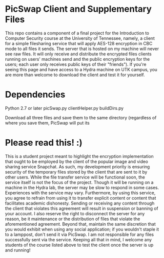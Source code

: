 # PicSwap Client and Supplementary Files
  This repo contains a component of a final project for the Introduction to Computer Security course at the University of Tennessee, namely, a client for a simple filesharing service that will apply AES-128 encryption in CBC mode to all files it sends. The server that is hosted on my machine will never see raw files. It will only receive and distribute the encrypted files clients running on users' machines send and the public encryption keys for the users; each user only receives public keys of their "friends"). If you're seeing this page and have access to a Hydra machine on UTK campus, you are more than welcome to download the client and test it for yourself.
  
# Dependencies
  Python 2.7 or later
  picSwap.py
  clientHelper.py
  buildDirs.py
  
  Download all three files and save them to the same directory (regardless of where you save them, PicSwap will put its 

# Please read this! :)
  This is a student project meant to highlight the encryption implementation that ought to be employed by the client of the popular image and video sharing service Snapchat. As such, my development priority is ensuring security of the temporary files stored by the client that are sent to it by other users. While the file transfer service will be functional soon, the service itself is not the focus of the project. Though it will be running on a machine in the Hydra lab, the server may be slow to respond in some cases. Experiences with the service may vary. 
  Furthermore, by using this service, you agree to refrain from using it to transfer explicit content or content that facilitates academic dishonesty. Sending or receiving any content through the client that violates this agreement will result in suspension or banning of your account. I also reserve the right to disconnect the server for any reason, be it maintenance or the distribution of files that violate the aforementioned agreement. Beyond that, maintain the same discretion that you would exhibit when using any social application; if you wouldn't staple it to a lamppost, don't send it via PicSwap. I am not responsible for any files successfully sent via the service. Keeping all that in mind, I welcome any students of the course listed above to test the client once the server is up and running!
